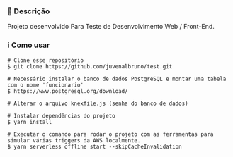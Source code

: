 <h3>🔖 Descrição</h3>
<p>Projeto desenvolvido Para Teste de Desenvolvimento Web / Front-End.</p>

<h3>ℹ️ Como usar</h3>

    # Clone esse repositório
    $ git clone https://github.com/juvenalbruno/test.git
    
    # Necessário instalar o banco de dados PostgreSQL e montar uma tabela com o nome 'funcionario'
    $ https://www.postgresql.org/download/
    
    # Alterar o arquivo knexfile.js (senha do banco de dados)
    
    # Instalar dependências do projeto
    $ yarn install
    
    # Executar o comando para rodar o projeto com as ferramentas para simular várias triggers da AWS localmente.
    $ yarn serverless offline start --skipCacheInvalidation
